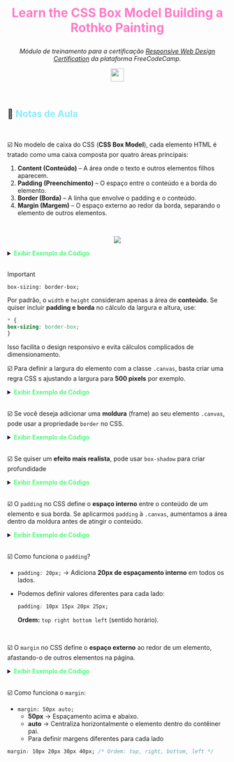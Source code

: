 # <p align="center"><font color='#FF79C6'><strong>Learn the CSS Box Model Building a Rothko Painting</strong></font></p>

<p align="center"> <i>Módulo de treinamento para a certificação <a href="https://www.freecodecamp.org/learn/2022/responsive-web-design/"><em>Responsive Web Design Certification</em></a> da plataforma FreeCodeCamp</i>.
<p>

<p align="center">
    <img src="https://skillicons.dev/icons?i=html,css,md,vscode,git,github" height="30px">
</p>


<br>

## :memo: <font color='#8BE9FD'><strong>Notas de Aula</strong></font>

<br>





:ballot_box_with_check: No modelo de caixa do CSS (**CSS Box Model**), cada elemento HTML é tratado como uma caixa composta por quatro áreas principais:


1. **Content (Conteúdo)** – A área onde o texto e outros elementos filhos aparecem.
2. **Padding (Preenchimento)** – O espaço entre o conteúdo e a borda do elemento.
3. **Border (Borda)** – A linha que envolve o padding e o conteúdo.
4. **Margin (Margem)** – O espaço externo ao redor da borda, separando o elemento de outros elementos.

<br>

<p align="center">
    <img src="https://live.staticflickr.com/65535/54418788054_5c9e56be28_w.jpg">
</p>



<details>
  <summary><font color='#50FA7B'><strong>Exibir Exemplo de Código</strong></font></summary>

### :star: <font color='#BD93F9'><strong>Exemplo</strong></font> :star:

```css
.box {
  width: 200px;  /* Largura do conteúdo */
  padding: 10px; /* Espaço interno entre o conteúdo e a borda */
  border: 2px solid black; /* Borda ao redor do elemento */
  margin: 15px; /* Espaço externo entre este elemento e outros */
}
```

</details>
<br>

> [!IMPORTANT]
> `box-sizing: border-box;`
> 
> Por padrão, o `width` e `height` consideram apenas a área de **conteúdo**. Se quiser incluir **padding e borda** no cálculo da largura e altura, use: 
> ```css 
> * {
> box-sizing: border-box; 
>} 
> ```
> Isso facilita o design responsivo e evita cálculos complicados de dimensionamento.


:ballot_box_with_check: Para definir a largura do elemento com a classe `.canvas`, basta criar uma regra CSS s ajustando a largura para **500 pixels** por exemplo.

<details>
  <summary><font color='#50FA7B'><strong>Exibir Exemplo de Código</strong></font></summary>

### :star: <font color='#BD93F9'><strong>Exemplo</strong></font> :star:

```css
.canvas {
  width: 500px;
}
```

Isso garante que qualquer elemento `<div class="canvas">` (ou outro elemento com essa classe) terá uma largura fixa de **500 pixels**.

Caso precise centralizá-lo, você pode adicionar:
```css
.canvas {
  width: 500px;
  margin: 0 auto; /* Centraliza horizontalmente */
}
```

</details>
<br>

:ballot_box_with_check: Se você deseja adicionar uma **moldura** (frame) ao seu elemento `.canvas`, pode usar a propriedade `border` no CSS.

<details>
  <summary><font color='#50FA7B'><strong>Exibir Exemplo de Código</strong></font></summary>

### :star: <font color='#BD93F9'><strong>Exemplo</strong></font> :star:

```css
.canvas {
  width: 500px;
  height: 300px; /* Defina uma altura para visualização */
  border: 10px solid black; /* Moldura preta com 10px de espessura */
  background-color: white; /* Fundo branco, como uma tela real */
  margin: 20px auto; /* Centraliza a "tela" */
}
```
</details>
<br>

:ballot_box_with_check: Se quiser um **efeito mais realista**, pode usar `box-shadow` para criar profundidade

<details>
  <summary><font color='#50FA7B'><strong>Exibir Exemplo de Código</strong></font></summary>

### :star: <font color='#BD93F9'><strong>Exemplo</strong></font> :star:

```css
.canvas {
  width: 500px;
  height: 300px;
  border: 15px solid #8B4513; /* Moldura marrom imitando madeira */
  background-color: white;
  box-shadow: 5px 5px 10px rgba(0, 0, 0, 0.5); /* Sombra para efeito 3D */
  margin: 20px auto;
}
```

</details>
<br>

:ballot_box_with_check: O `padding` no CSS define o **espaço interno** entre o conteúdo de um elemento e sua borda. Se aplicarmos `padding` à `.canvas`, aumentamos a área dentro da moldura antes de atingir o conteúdo.  

<details>
  <summary><font color='#50FA7B'><strong>Exibir Exemplo de Código</strong></font></summary>

### :star: <font color='#BD93F9'><strong>Exemplo</strong></font> :star:

```css
.canvas {
  width: 500px;
  height: 300px;
  border: 15px solid #8B4513; /* Moldura marrom */
  background-color: white;
  padding: 20px; /* Adiciona espaçamento interno */
  box-shadow: 5px 5px 10px rgba(0, 0, 0, 0.5);
  margin: 20px auto;
}
```
</details>

<br> 

:ballot_box_with_check: Como funciona o `padding`?

- `padding: 20px;` → Adiciona **20px de espaçamento interno** em todos os lados.


- Podemos definir valores diferentes para cada lado:


  ```css
  padding: 10px 15px 20px 25px;
  ```
  **Ordem:** `top right bottom left` (sentido horário).

<br> 

:ballot_box_with_check: O `margin` no CSS define o **espaço externo** ao redor de um elemento, afastando-o de outros elementos na página.  

<details>
  <summary><font color='#50FA7B'><strong>Exibir Exemplo de Código</strong></font></summary>

### :star: <font color='#BD93F9'><strong>Exemplo</strong></font> :star:

```css
.canvas {
  width: 500px;
  height: 300px;
  border: 15px solid #8B4513; /* Moldura marrom */
  background-color: white;
  padding: 20px; /* Espaçamento interno */
  margin: 50px auto; /* Espaçamento externo */
  box-shadow: 5px 5px 10px rgba(0, 0, 0, 0.5);
}
```




</details>

<br> 

:ballot_box_with_check: Como funciona o `margin`:
- `margin: 50px auto;`
  - **50px** → Espaçamento acima e abaixo.
  - **auto** → Centraliza horizontalmente o elemento dentro do contêiner pai.
  - Para definir margens diferentes para cada lado


```css
margin: 10px 20px 30px 40px; /* Ordem: top, right, bottom, left */
```

<br> 
